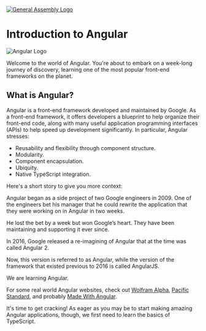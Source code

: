 [![General Assembly Logo](https://camo.githubusercontent.com/1a91b05b8f4d44b5bbfb83abac2b0996d8e26c92/687474703a2f2f692e696d6775722e636f6d2f6b6538555354712e706e67)](https://generalassemb.ly/education/web-development-immersive)

<!--WDI5 9:29 -->

# Introduction to Angular

![Angular Logo](https://angular.io/assets/images/logos/angular/angular.png)

Welcome to the world of Angular. You're about to embark on a week-long journey of discovery, learning one of the most popular front-end frameworks on the planet.

## What is Angular?

Angular is a front-end framework developed and maintained by Google. As a front-end framework, it offers developers a blueprint to help organize their front-end code, along with many useful application programming interfaces (APIs) to help speed up development significantly. In particular, Angular stresses:

- Reusability and flexibility through component structure.
- Modularity.
- Component encapsulation.
- Ubiquity.
- Native TypeScript integration.

Here's a short story to give you more context:

Angular began as a side project of two Google engineers in 2009. One of the engineers bet his manager that he could rewrite the application that they were working on in Angular in two weeks.

He lost the bet by a week but won Google’s heart. They have been maintaining and supporting it ever since.

In 2016, Google released a re-imagining of Angular that at the time was called Angular 2.

Now, this version is referred to as Angular,
while the version of the framework that existed previous to 2016 is called AngularJS.

We are learning Angular.

For some real world Angular websites, check out [Wolfram Alpha](https://www.wolframalpha.com/), [Pacific Standard](https://psmag.com/), and probably [Made With Angular](https://www.madewithangular.com/).

It's time to get cracking! As eager as you may be to start making amazing Angular applications, though, we first need to learn the basics of TypeScript.

<!--WDI5 9:36 -->
